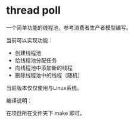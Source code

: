 # thread poll

一个简单功能的线程池，参考消费者生产者模型编写。

当前可以实现功能：

- 创建线程池
- 给线程池分配任务
- 向线程池中添加新的线程
- 删除线程池中的线程（随机）

当前版本仅仅使用与Linux系统。

编译说明：

在项目所在文件夹下 make 即可。
